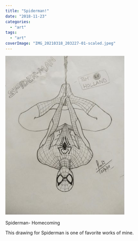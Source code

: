 ```yaml
---
title: "Spiderman!"
date: "2018-11-23"
categories: 
  - "art"
tags: 
  - "art"
coverImage: "IMG_20210318_203227-01-scaled.jpeg"
---
```


![](images/wp-1616080129014-371x494.jpg)

Spiderman- Homecoming

This drawing for Spiderman is one of favorite works of mine.
